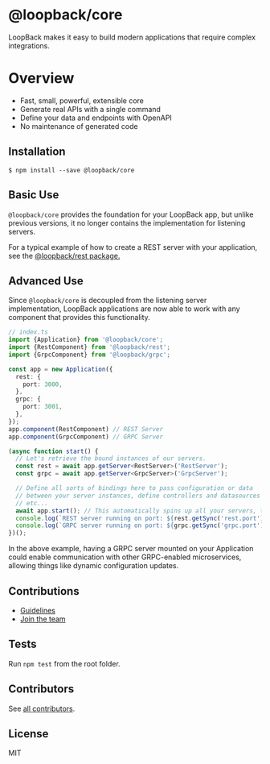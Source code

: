 # @loopback/core

LoopBack makes it easy to build modern applications that require complex
integrations.

# Overview

- Fast, small, powerful, extensible core
- Generate real APIs with a single command
- Define your data and endpoints with OpenAPI
- No maintenance of generated code

## Installation

```shell
$ npm install --save @loopback/core
```

## Basic Use

`@loopback/core` provides the foundation for your LoopBack app, but unlike
previous versions, it no longer contains the implementation for listening
servers.

For a typical example of how to create a REST server with your application,
see the [@loopback/rest package.](https://github.com/strongloop/loopback-next/tree/master/packages/rest)

## Advanced Use

Since `@loopback/core` is decoupled from the listening server implementation,
LoopBack applications are now able to work with any component that provides
this functionality.

```ts
// index.ts
import {Application} from '@loopback/core';
import {RestComponent} from '@loopback/rest';
import {GrpcComponent} from '@loopback/grpc';

const app = new Application({
  rest: {
    port: 3000,
  },
  grpc: {
    port: 3001,
  },
});
app.component(RestComponent) // REST Server
app.component(GrpcComponent) // GRPC Server

(async function start() {
  // Let's retrieve the bound instances of our servers.
  const rest = await app.getServer<RestServer>('RestServer');
  const grpc = await app.getServer<GrpcServer>('GrpcServer');

  // Define all sorts of bindings here to pass configuration or data
  // between your server instances, define controllers and datasources for them,
  // etc...
  await app.start(); // This automatically spins up all your servers, too!
  console.log(`REST server running on port: ${rest.getSync('rest.port')}`);
  console.log(`GRPC server running on port: ${grpc.getSync('grpc.port')}`);
})();
```
In the above example, having a GRPC server mounted on your Application could
enable communication with other GRPC-enabled microservices, allowing things like
dynamic configuration updates.

## Contributions

- [Guidelines](https://github.com/strongloop/loopback-next/blob/master/docs/CONTRIBUTING.md)
- [Join the team](https://github.com/strongloop/loopback-next/issues/110)

## Tests

Run `npm test` from the root folder.

## Contributors

See [all contributors](https://github.com/strongloop/loopback-next/graphs/contributors).

## License

MIT
